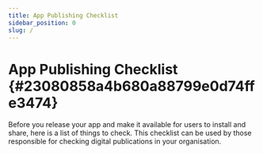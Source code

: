 ```yaml
---
title: App Publishing Checklist
sidebar_position: 0
slug: /
---
```




# App Publishing Checklist {#23080858a4b680a88799e0d74ffe3474}


Before you release your app and make it available for users to install and share, here is a list of things to check. This checklist can be used by those responsible for checking digital publications in your organisation.

